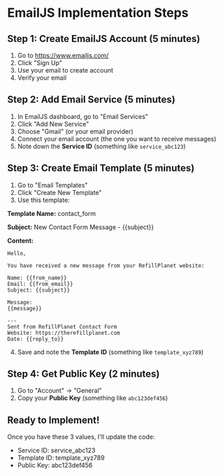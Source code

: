# EmailJS Implementation Steps

## Step 1: Create EmailJS Account (5 minutes)

1. Go to https://www.emailjs.com/
2. Click "Sign Up" 
3. Use your email to create account
4. Verify your email

## Step 2: Add Email Service (5 minutes)

1. In EmailJS dashboard, go to "Email Services"
2. Click "Add New Service"
3. Choose "Gmail" (or your email provider)
4. Connect your email account (the one you want to receive messages)
5. Note down the **Service ID** (something like `service_abc123`)

## Step 3: Create Email Template (5 minutes)

1. Go to "Email Templates"
2. Click "Create New Template" 
3. Use this template:

**Template Name:** contact_form

**Subject:** New Contact Form Message - {{subject}}

**Content:**
```
Hello,

You have received a new message from your RefillPlanet website:

Name: {{from_name}}
Email: {{from_email}}  
Subject: {{subject}}

Message:
{{message}}

---
Sent from RefillPlanet Contact Form
Website: https://therefillplanet.com
Date: {{reply_to}}
```

4. Save and note the **Template ID** (something like `template_xyz789`)

## Step 4: Get Public Key (2 minutes)

1. Go to "Account" → "General"
2. Copy your **Public Key** (something like `abc123def456`)

## Ready to Implement!

Once you have these 3 values, I'll update the code:
- Service ID: service_abc123
- Template ID: template_xyz789  
- Public Key: abc123def456